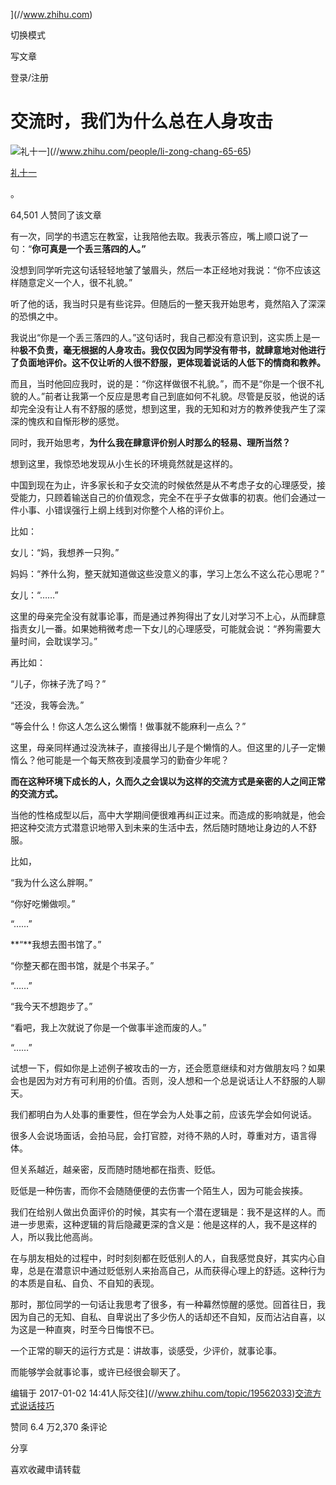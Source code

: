 ](//www.zhihu.com)

切换模式

写文章

登录/注册

# 交流时，我们为什么总在人身攻击

![礼十一](https://picx.zhimg.com/v2-5923d1d72bd7942c50891dd9ca83e737_l.jpg?source=172ae18b)](//www.zhihu.com/people/li-zong-chang-65-65)

[礼十一](//www.zhihu.com/people/li-zong-chang-65-65)

。

64,501 人赞同了该文章

有一次，同学的书遗忘在教室，让我陪他去取。我表示答应，嘴上顺口说了一句：“**你可真是一个丢三落四的人。”**

没想到同学听完这句话轻轻地皱了皱眉头，然后一本正经地对我说：“你不应该这样随意定义一个人，很不礼貌。”

听了他的话，我当时只是有些诧异。但随后的一整天我开始思考，竟然陷入了深深的恐惧之中。

我说出“你是一个丢三落四的人。”这句话时，我自己都没有意识到，这实质上是一种**极不负责，毫无根据的人身攻击。**我仅仅因为同学没有带书，就肆意地对他进行了负面地评价。这不仅让听的人很不舒服，更体现着说话的人**低下的情商和教养。**

而且，当时他回应我时，说的是：“你这样做很不礼貌。”，而不是“你是一个很不礼貌的人。”前者让我第一个反应是思考自己到底如何不礼貌。尽管是反驳，他说的话却完全没有让人有不舒服的感觉，想到这里，我的无知和对方的教养使我产生了深深的愧疚和自惭形秽的感觉。

同时，我开始思考，**为什么我在肆意评价别人时那么的轻易、理所当然？**

想到这里，我惊恐地发现从小生长的环境竟然就是这样的。

中国到现在为止，许多家长和子女交流的时候依然是从不考虑子女的心理感受，接受能力，只顾着输送自己的价值观念，完全不在乎子女做事的初衷。他们会通过一件小事、小错误强行上纲上线到对你整个人格的评价上。

比如：

女儿：“妈，我想养一只狗。”

妈妈：“养什么狗，整天就知道做这些没意义的事，学习上怎么不这么花心思呢？”

女儿：“……”

这里的母亲完全没有就事论事，而是通过养狗得出了女儿对学习不上心，从而肆意指责女儿一番。如果她稍微考虑一下女儿的心理感受，可能就会说：“养狗需要大量时间，会耽误学习。”

再比如：

“儿子，你袜子洗了吗？”

“还没，我等会洗。”

“等会什么！你这人怎么这么懒惰！做事就不能麻利一点么？”

这里，母亲同样通过没洗袜子，直接得出儿子是个懒惰的人。但这里的儿子一定懒惰么？他可能是一个每天熬夜到凌晨学习的勤奋少年呢？

**而在这种环境下成长的人，久而久之会误以为这样的交流方式是亲密的人之间正常的交流方式。**

当他的性格成型以后，高中大学期间便很难再纠正过来。而造成的影响就是，他会把这种交流方式潜意识地带入到未来的生活中去，然后随时随地让身边的人不舒服。

比如，

“我为什么这么胖啊。”

“你好吃懒做呗。”

“……”

**“**我想去图书馆了。”

“你整天都在图书馆，就是个书呆子。”

“……”

“我今天不想跑步了。”

“看吧，我上次就说了你是一个做事半途而废的人。”

“……”

试想一下，假如你是上述例子被攻击的一方，还会愿意继续和对方做朋友吗？如果会也是因为对方有可利用的价值。否则，没人想和一个总是说话让人不舒服的人聊天。

我们都明白为人处事的重要性，但在学会为人处事之前，应该先学会如何说话。

很多人会说场面话，会拍马屁，会打官腔，对待不熟的人时，尊重对方，语言得体。

但关系越近，越亲密，反而随时随地都在指责、贬低。

贬低是一种伤害，而你不会随随便便的去伤害一个陌生人，因为可能会挨揍。

我们在给别人做出负面评价的时候，其实有一个潜在逻辑是：我不是这样的人。而进一步思索，这种逻辑的背后隐藏更深的含义是：他是这样的人，我不是这样的人，所以我比他高尚。

在与朋友相处的过程中，时时刻刻都在贬低别人的人，自我感觉良好，其实内心自卑，总是在潜意识中通过贬低别人来抬高自己，从而获得心理上的舒适。这种行为的本质是自私、自负、不自知的表现。

那时，那位同学的一句话让我思考了很多，有一种幕然惊醒的感觉。回首往日，我因为自己的无知、自私、自卑说出了多少伤人的话却还不自知，反而沾沾自喜，以为这是一种直爽，时至今日悔恨不已。

一个正常的聊天的运行方式是：讲故事，谈感受，少评价，就事论事。

而能够学会就事论事，或许已经很会聊天了。

编辑于 2017-01-02 14:41人际交往](//www.zhihu.com/topic/19562033)[交流方式](//www.zhihu.com/topic/19605951)[说话技巧](//www.zhihu.com/topic/19583997)

​赞同 6.4 万​​2,370 条评论

​分享

​喜欢​收藏​申请转载

​
